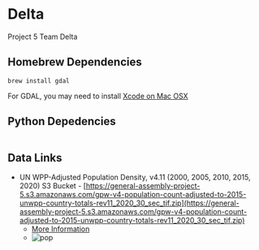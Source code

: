 # Delta
Project 5 Team Delta


## Homebrew Dependencies

```
brew install gdal
```
For GDAL, you may need to install [Xcode on Mac OSX](https://apps.apple.com/us/app/xcode/id497799835?mt=12)


## Python Depedencies

```
```


## Data Links

* UN WPP-Adjusted Population Density, v4.11 (2000, 2005, 2010, 2015, 2020) S3 Bucket - [https://general-assembly-project-5.s3.amazonaws.com/gpw-v4-population-count-adjusted-to-2015-unwpp-country-totals-rev11_2020_30_sec_tif.zip](https://general-assembly-project-5.s3.amazonaws.com/gpw-v4-population-count-adjusted-to-2015-unwpp-country-totals-rev11_2020_30_sec_tif.zip)
  * [More Information](https://sedac.ciesin.columbia.edu/data/set/gpw-v4-population-density-adjusted-to-2015-unwpp-country-totals-rev11)
  * ![pop](https://media.git.generalassemb.ly/user/25033/files/2b325c00-49cf-11ea-85cb-38d2c532111f)
